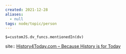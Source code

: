```yaml
---
created: 2021-12-28 
aliases:
  - null
tags: node/topic/person
---
```

`$=customJS.dv_funcs.mentionedIn(dv)`

site:: [History4Today.com – Because History is for Today](https://history4today.com/)
